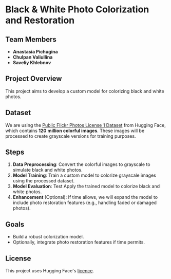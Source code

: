 # Black & White Photo Colorization and Restoration

## Team Members
- **Anastasia Pichugina**
- **Chulpan Valiullina**
- **Saveliy Khlebnov**

## Project Overview
This project aims to develop a custom model for colorizing black and white photos.
## Dataset
We are using the [Public Flickr Photos License 1 Dataset](https://huggingface.co/datasets/Chr0my/public_flickr_photos_license_1) from Hugging Face, which contains **120 million colorful images**. These images will be processed to create grayscale versions for training purposes.

## Steps
1. **Data Preprocessing**: Convert the colorful images to grayscale to simulate black and white photos.
2. **Model Training**: Train a custom model to colorize grayscale images using the processed dataset.
3. **Model Evaluation**: Test Apply the trained model to colorize black and white photos.
4. **Enhancement** (Optional): If time allows, we will expand the model to include photo restoration features (e.g., handling faded or damaged photos).

## Goals
- Build a robust colorization model.
- Optionally, integrate photo restoration features if time permits.

## License
This project uses Hugging Face's [licence](https://spdx.org/licenses/CC-BY-NC-SA-3.0).
